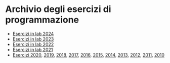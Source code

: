 # Archivio degli esercizi di programmazione

- [Esercizi in lab 2024](esercizi-2024.html)
- [Esercizi in lab 2023](esercizi-2023.html)
- [Esercizi in lab 2022](esercizi-2022.html)
- [Esercizi in lab 2021](esercizi-2021.html)
- [Esercizi 2020](esercizi-2020.html),
  [2019](esercizi-2019.html),
  [2018](esercizi-2018.html),
  [2017](esercizi-2017.html),
  [2016](esercizi-2016.html),
  [2015](esercizi-2015.html),
  [2014](esercizi-2014.html),
  [2013](esercizi-2013.html),
  [2012](esercizi-2012.html),
  [2011](esercizi-2011.html),
  [2010](https://www.dropbox.com/s/ay7nhfs7d41cd34/esercizi-2010.pdf?dl=1)
